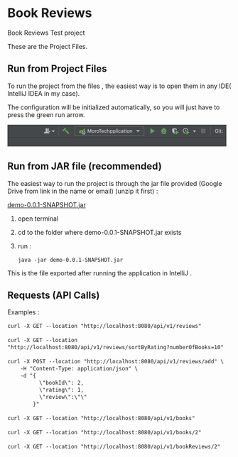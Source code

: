 # Book Reviews

Book Reviews Test project

These are the Project Files.

## Run from Project Files

To run the project from the files , the easiest way is to open them in
any IDE( IntelliJ IDEA in my case).

The configuration will be initialized automatically,
so you will just have to press the green run arrow.

![img.png](img.png)

## Run from JAR file (recommended)

The easiest way to run the project is through the jar file provided (Google Drive from link in the name or email) (unzip
it
first) :

[demo-0.0.1-SNAPSHOT.jar](https://drive.google.com/file/d/1943iBpI3DLK5-zpMIBdDqNDnBqH9KHDV/view?usp=sharing)

1. open terminal
2. cd to the folder where demo-0.0.1-SNAPSHOT.jar exists
3. run :

   ```
   java -jar demo-0.0.1-SNAPSHOT.jar
   ```

This is the file exported after running the application in IntelliJ .

## Requests (API Calls)

Examples :

```
curl -X GET --location "http://localhost:8080/api/v1/reviews"

curl -X GET --location "http://localhost:8080/api/v1/reviews/sortByRating?numberOfBooks=10"

curl -X POST --location "http://localhost:8080/api/v1/reviews/add" \
    -H "Content-Type: application/json" \
    -d "{
          \"bookId\": 2,
          \"rating\": 1,
          \"review\":\"\"
        }"
       
curl -X GET --location "http://localhost:8080/api/v1/books" 

curl -X GET --location "http://localhost:8080/api/v1/books/2"

curl -X GET --location "http://localhost:8080/api/v1/bookReviews/2"
```